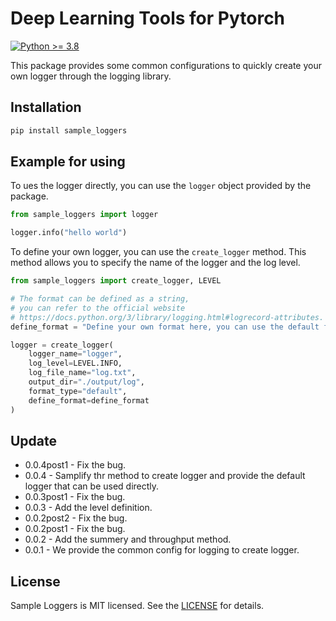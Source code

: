 # Deep Learning Tools for Pytorch

[![Python >= 3.8](https://img.shields.io/badge/python->=3.8-blue.svg)](https://www.python.org/downloads/release/)

This package provides some common configurations to quickly create your own logger through the logging library. 

## Installation

```bash
pip install sample_loggers
```

## Example for using
To ues the logger directly, you can use the `logger` object provided by the package. 
```python
from sample_loggers import logger

logger.info("hello world")
```

To define your own logger, you can use the `create_logger` method. This method allows you to specify the name of the logger and the log level.
```python
from sample_loggers import create_logger, LEVEL

# The format can be defined as a string, 
# you can refer to the official website 
# https://docs.python.org/3/library/logging.html#logrecord-attributes.
define_format = "Define your own format here, you can use the default format or define your own format."

logger = create_logger(
    logger_name="logger",
    log_level=LEVEL.INFO,
    log_file_name="log.txt",
    output_dir="./output/log",
    format_type="default",
    define_format=define_format
)
```

## Update
- 0.0.4post1 - Fix the bug.
- 0.0.4 - Samplify thr method to create logger and provide the default logger that can be used directly.
- 0.0.3post1 - Fix the bug.
- 0.0.3 - Add the level definition.
- 0.0.2post2 - Fix the bug.
- 0.0.2post1 - Fix the bug.
- 0.0.2 - Add the summery and throughput method.
- 0.0.1 - We provide the common config for logging to create logger.

## License

Sample Loggers is MIT licensed. See the [LICENSE](LICENSE) for details.

